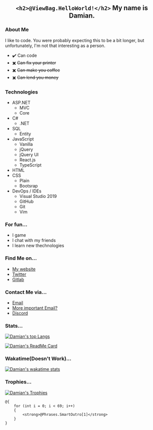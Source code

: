 <div align='center'>

## ```<h2>@ViewBag.HelloWorld!</h2>``` My name is Damian.

</div>

<!-- ![image](https://user-images.githubusercontent.com/68110106/110680421-429ad480-81e1-11eb-9d39-16b3dad3b023.png) -->

<!-- <p> <img src="https://komarev.com/ghpvc/?username=dk-raw&label=Profile%20views&color=0e75b6&style=flat" alt="dk-raw" /> </p> -->

### About Me

I like to code. You were probably expecting this to be a bit longer, but unfortunately, I'm not that interesting as a person. 

- ✔️ Can code
- ✖️ ~~Can fix your printer~~
- ✖️ ~~Can make you coffee~~
- ✖️ ~~Can lend you money~~

<div align='left'>

### Technologies

- ASP.NET
    - MVC
    - Core
- C#
    - .NET
- SQL
    - Entity
- JavaScript
    - Vanilla
    - jQuery
    - jQuery UI
    - React.js
    - TypeScript
- HTML
- CSS
    - Plain
    - Bootsrap
- DevOps / IDEs
    - Visual Studio 2019
    - GitHub
    - Git
    - Vim


### For fun...

- I game
- I chat with my friends
- I learn new thechnologies

### Find Me on...

- [My website](https://dkatsios.ml "dkatsios.ml")
- [Twitter](https://twitter.com/damik_raw "@damik_raw")
- [Gitlab](https://gitlab.com/dk.raw "@dk.raw")

### Contact Me via...

- [Email](mailto:hello@dkatsios.tk?subject=Github&body=Dear%20Damian%2C%0D%0A%0D%0AI%20am%20writing%20to%20inform%20%2F%20warn%20%2F%20respond%20%2F%20ask%20you%20about%20.%20.%20. "hello@dkatsios.tk") 
- [More important Email?](mailto:business@dkatsios.tk "business@dkatsios.tk") 
- [Discord](https://discord.com/invite/VwvQNYzU5M "dk.raw#4482") 



 
### Stats...
 
[![Damian's top Langs](https://github-readme-stats.vercel.app/api/top-langs/?username=dk-raw&show_icons=true&theme=darkhub&bg_color=171b22&text_color=CCCCCC&hide_border=true&include_all_commits=true&count_private=true)](https://dkatsios.ml "Damian's top languages")
 
[![Damian's ReadMe Card](https://github-readme-stats.vercel.app/api?username=dk-raw&show_icons=true&theme=darkhub&bg_color=171b22&text_color=CCCCCC&hide_border=true&include_all_commits=true&count_private=true)](https://dkatsios.ml "Damian's Contributions")
  
<!--  [![Damian's Commits](https://github-readme-streak-stats.herokuapp.com/?user=dk-raw&show_icons=true&theme=gotham&text_color=171B22&bg_color=171B22&hide_border=true&include_all_commits=true)](https://github.com/anuraghazra/github-readme-stats "Damian's commit streak")
-->
   
### Wakatime(Doesn't Work)...
   
[![Damian's wakatime stats](https://github-readme-stats.vercel.app/api/wakatime?username=dk_raw&show_icons=true&theme=darkhub&bg_color=171b22&text_color=CCCCCC&hide_border=true&include_all_commits=true&count_private=true)](https://dkatsios.ml "Damian's WakaTime")

### Trophies...

<p> <a href="https://dkatsios.ml"><img src="https://github-profile-trophy.vercel.app/?username=dk-raw&theme=darkhub&margin-w=12&margin-h=10&column=7" alt="Damian's Trophies" /></a> </p>


```CSHTML
@{
    for (int i = 0; i < 69; i++) 
    {
        <strong>@Phrases.SmartOutro[1]</strong>
    }
}
```

